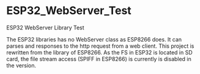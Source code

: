 # ESP32_WebServer_Test
ESP32 WebServer Library Test

The ESP32 libraries has no WebServer class as ESP8266 does. It can parses and responses to the http request from a web client. This project is rewritten from the library of ESP8266. As the FS in ESP32 is located in SD card, the file stream access (SPIFF in ESP8266) is currently is disabled in the version.
